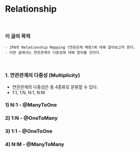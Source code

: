 # Relationship
<br/>

### 이 글의 목적
```plaintext
- JPA의 Relationship Mapping (연관관계 매핑)에 대해 알아보고자 한다.
- 이번 글에서는 연관관계의 다중성에 대해 알아볼 것이다.
```
<br/>

### 1. 연관관계의 다중성 (Multiplicity)
- 연관관계의 다중성은 총 4종류로 분류할 수 있다.
- 1:1, 1:N, N:1, N:M
### 1) N:1 - @ManyToOne

### 2) 1:N - @OneToMany

### 3) 1:1 - @OneToOne

### 4) N:M - @ManyToMany
